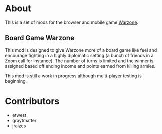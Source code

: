 # About
This is a set of mods for the browser and mobile game [Warzone](https://www.warzone.com).

## Board Game Warzone
This mod is designed to give Warzone more of a board game like feel and encourage fighting in a highly diplomatic setting (a bunch of friends in a Zoom call for instance). The number of turns is limited and the winner is assigned based off ending income and points earned from killing armies.

This mod is still a work in progress although multi-player testing is beginning.

# Contributors
- etwest
- graytmatter
- jraizes
